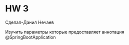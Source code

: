 # HW 3
Сделал-Данил Нечаев

Изучить параметры которые предоставляет аннотация @SpringBootApplication
